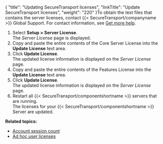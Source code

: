{
    "title": "Updating SecureTransport licenses",
    "linkTitle": "Update SecureTransport licenses",
    "weight": "220"
}To obtain the text files that contains the server licenses, contact {{< SecureTransport/companyname  >}} Global Support. For contact information, see <a href="" class="MCXref xref">Get more help</a>.

1.  Select **Setup > Server License**.  
    The *Server License* page is displayed.
2.  Copy and paste the entire contents of the Core Server License into the **Update License** text area.
3.  Click **Update License**.  
    The updated license information is displayed on the *Server License* page.
4.  Copy and paste the entire contents of the Features License into the **Update License** text area.
5.  Click **Update License**.  
    The updated license information is displayed on the *Server License* page.
6.  Restart all {{< SecureTransport/componentshortname >}} servers that are running.  
    The licenses for your {{< SecureTransport/componentshortname >}} Server are updated.

**Related topics:**

-   <a href="../c_st_account_session_count" class="MCXref xref">Account session count</a>
-   <a href="../c_st_adhoc_user_licenses" class="MCXref xref">Ad hoc user licenses</a>
